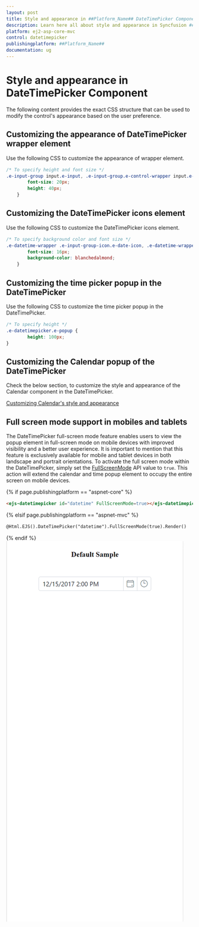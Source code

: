 ```yaml
---
layout: post
title: Style and appearance in ##Platform_Name## DateTimePicker Component
description: Learn here all about style and appearance in Syncfusion ##Platform_Name## DateTimePicker component of Syncfusion Essential JS 2 and more.
platform: ej2-asp-core-mvc
control: datetimepicker
publishingplatform: ##Platform_Name##
documentation: ug
---
```


# Style and appearance in DateTimePicker Component

The following content provides the exact CSS structure that can be used to modify the control's appearance based on the user preference.

## Customizing the appearance of DateTimePicker wrapper element

Use the following CSS to customize the appearance of wrapper element.

```css
/* To specify height and font size */
.e-input-group input.e-input, .e-input-group.e-control-wrapper input.e-input {
        font-size: 20px;
        height: 40px;
    }
```

## Customizing the DateTimePicker icons element

Use the following CSS to customize the DateTimePicker icons element.

```css
/* To specify background color and font size */
.e-datetime-wrapper .e-input-group-icon.e-date-icon, .e-datetime-wrapper .e-input-group-icon.e-time-icon {
        font-size: 16px;
        background-color: blanchedalmond;
    }
```

## Customizing the time picker popup in the DateTimePicker

Use the following CSS to customize the time picker popup in the DateTimePicker.

```css
/* To specify height */
.e-datetimepicker.e-popup {
        height: 100px;
}
```

## Customizing the Calendar popup of the DateTimePicker

Check the below section, to customize the style and appearance of the Calendar component in the DateTimePicker.

[Customizing Calendar's style and appearance](../calendar/style-appearance/)

## Full screen mode support in mobiles and tablets

The DateTimePicker full-screen mode feature enables users to view the popup element in full-screen mode on mobile devices with improved visibility and a better user experience. It is important to mention that this feature is exclusively available for mobile and tablet devices in both landscape and portrait orientations. To activate the full screen mode within the DateTimePicker, simply set the [FullScreenMode](https://help.syncfusion.com/cr/aspnetcore-js2/Syncfusion.EJ2.Calendars.DateTimePicker.html#Syncfusion_EJ2_Calendars_DateTimePicker_FullScreenMode) API value to `true`. This action will extend the calendar and time popup element to occupy the entire screen on mobile devices.

{% if page.publishingplatform == "aspnet-core" %}
```html
<ejs-datetimepicker id="datetime" FullScreenMode=true></ejs-datetimepicker>
```

{% elsif page.publishingplatform == "aspnet-mvc" %}
```html
@Html.EJS().DateTimePicker("datetime").FullScreenMode(true).Render()
```
{% endif %}
![DateTimePickerFullScreen](./images/DateTimePickerFullScreen.gif)